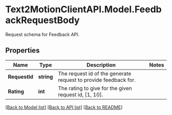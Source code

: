 # Text2MotionClientAPI.Model.FeedbackRequestBody
Request schema for Feedback API.

## Properties

Name | Type | Description | Notes
------------ | ------------- | ------------- | -------------
**RequestId** | **string** | The request id of the generate request to provide feedback for. | 
**Rating** | **int** | The rating to give for the given request id, [1, 10]. | 

[[Back to Model list]](../README.md#documentation-for-models) [[Back to API list]](../README.md#documentation-for-api-endpoints) [[Back to README]](../README.md)

